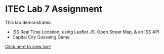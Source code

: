 # ITEC Lab 7 Assignment
This lab demonstrates:
<ul>
    <li>ISS Real Time Location, using Leaflet JS, Open Street Map, & an ISS API</li>
    <li>Capital City Guessing Game</li>
</ul>

<a href="https://myverdict.github.io/ITEC-lab7-assignment/index.html">
    Click here to view live!
</a>
